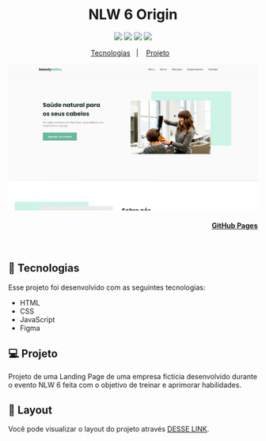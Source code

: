 <h1 align="center">NLW 6 Origin</h1>

<p align="center">
  <a alt="HTML5">
    <img src="https://img.shields.io/badge/HTML5-E34F26?logo=html5&logoColor=fff&style=flat-square" />
  </a>
  <a alt="CSS3">
    <img src="https://img.shields.io/badge/CSS3-1572B6?logo=css3&logoColor=fff&style=flat-square" />
  </a>
  <a alt="Javascript">
    <img src="https://img.shields.io/badge/JavaScript-F7DF1E?logo=javascript&logoColor=000&style=flat-square" />
  </a>
  <a alt="Figma">
     <img src="https://img.shields.io/badge/Figma-F24E1E?style=for-the-badge&logo=figma&logoColor=white&style=flat-square" />
  </a>
</p>

<p align="center">
  <a href="#-tecnologias">Tecnologias</a>&nbsp;&nbsp;&nbsp;|&nbsp;&nbsp;&nbsp;
  <a href="#-projeto">Projeto</a>&nbsp;&nbsp;&nbsp;
</p>

<p align="center">
  <img alt="Imagem do projeto." src=".github/LandingPage.png">
</p>
<h4 align="right">
  
  [GitHub Pages](https://gabrielcenteiofreitas.github.io/estudos-rocketseat-nlw6_origin/)
</h4>
<br>


## 🚀 Tecnologias

Esse projeto foi desenvolvido com as seguintes tecnologias:

- HTML
- CSS
- JavaScript
- Figma


## 💻 Projeto

Projeto de uma Landing Page de uma empresa fictícia desenvolvido durante o evento NLW 6 feita com o objetivo de treinar e aprimorar habilidades.

## 🔖 Layout

Você pode visualizar o layout do projeto através [DESSE LINK](https://www.figma.com/community/file/1009807319507822993).
